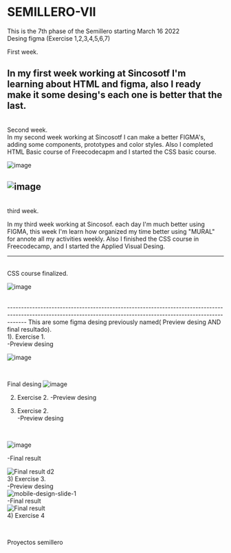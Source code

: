 # SEMILLERO-VII


This is the 7th phase of the Semillero starting March 16 2022
<br>
Desing figma (Exercise 1,2,3,4,5,6,7)
<br>

First week.
<br>

In my first week working at Sincosotf I'm learning about HTML and figma, also I ready make it some desing's each one is better that the last. 
 <br>
-------------------------------------------------------------------------------------------------------------------------------------------------------------------
<br>
Second week.
<br>
In my second week working at Sincosotf I can make a better FIGMA's, adding some components, prototypes and color styles. Also I completed HTML Basic course of Freecodecapm and I started the CSS basic course.
<br>

![image](https://user-images.githubusercontent.com/101721369/159506143-4b909c13-7fc3-4d12-9a0a-1bc8f3bb0f72.png)
<br>

![image](https://user-images.githubusercontent.com/101721369/159506232-9f30b62b-5906-48f8-b571-f668b32ade47.png)
-------------------------------------------------------------------------------------------------------------------------------------------------------------------
<br>
third week.

In my third week working at Sincosof. each day I'm much better using FIGMA, this week I'm learn how organized my time better using "MURAL" for annote all my activities weekly. Also I finished the CSS course in Freecodecamp, and I started the Applied Visual Desing. 


-------------------------------------------------------------------------------------------------------------------------------------------------------------------


<br>
CSS course finalized.

<br>

![image](https://user-images.githubusercontent.com/101721369/159799185-3feee7d7-17f1-4e27-9e29-09d7856d7dd7.png)

<br>
-------------------------------------------------------------------------------------------------------------------------------------------------------------------
This are some figma desing previously named( Preview desing AND final resultado).
<br>
1). Exercise 1.
<br>
-Preview desing
<br>

![image](https://user-images.githubusercontent.com/101721369/159542980-49256f15-985f-40ec-a56f-d9895898928a.png)

<br>

Final desing
![image](https://user-images.githubusercontent.com/101721369/159542225-f66caeea-52a8-44b5-96c7-e84ad59a2508.png)


2) Exercise 2.
-Preview desing

2) Exercise 2. <br>
-Preview desing
<br>

![image](https://user-images.githubusercontent.com/101721369/159787308-46a00dac-dec8-4218-8ef1-9ad52ca325d4.png)
<br>

-Final result
<br>

![Final result d2](https://user-images.githubusercontent.com/101721369/159789818-6e04fe43-e44a-4301-8b7c-87c0871cc457.PNG)
<br>
3) Exercise 3.
 <br>
-Preview desing
<br>
![mobile-design-slide-1](https://user-images.githubusercontent.com/101721369/159790418-274a2b6d-2978-425a-9a0b-8354053e2112.jpg)
<br>
-Final result
<br>
![Final result](https://user-images.githubusercontent.com/101721369/159790352-073d1c7d-2469-4629-8219-00f3283f0b12.PNG)
<br>
4) Exercise 4

<br>

Proyectos semillero
<br>
</head>